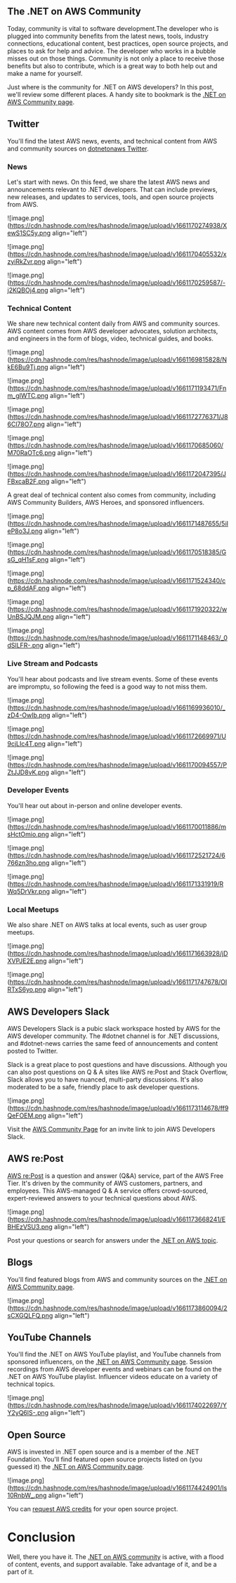 ## The .NET on AWS Community

Today, community is vital to software development.The developer who is plugged into community benefits from the latest news, tools, industry connections, educational content, best practices, open source projects, and places to ask for help and advice. The developer who works in a bubble misses out on those things. Community is not only a place to receive those benefits but also to contribute, which is a great way to both help out and make a name for yourself. 

Just where is the community for .NET on AWS developers?  In this post, we'll review some different places. A handy site to bookmark is the [.NET on AWS Community page](https://aws.amazon.com/developer/language/net/net-community/).

## Twitter

You'll find the latest AWS news, events, and technical content from AWS and community sources on [dotnetonaws Twitter](https://twitter.com/dotnetonaws).

### News
Let's start with news. On this feed, we share the latest AWS news and announcements relevant to .NET developers. That can include previews, new releases, and updates to services, tools, and open source projects from AWS.

![image.png](https://cdn.hashnode.com/res/hashnode/image/upload/v1661170274938/XewS1SC5y.png align="left")

![image.png](https://cdn.hashnode.com/res/hashnode/image/upload/v1661170405532/xzyiRkZvr.png align="left")

![image.png](https://cdn.hashnode.com/res/hashnode/image/upload/v1661170259587/-j2KQBOj4.png align="left")

### Technical Content
We share new technical content daily from AWS and community sources. AWS content comes from AWS developer advocates, solution architects, and engineers in the form of blogs, video, technical guides, and books.

![image.png](https://cdn.hashnode.com/res/hashnode/image/upload/v1661169815828/NkE6Bu9Tj.png align="left")

![image.png](https://cdn.hashnode.com/res/hashnode/image/upload/v1661171193471/Fnm_gIWTC.png align="left")

![image.png](https://cdn.hashnode.com/res/hashnode/image/upload/v1661172776371/J86Cl78O7.png align="left")

![image.png](https://cdn.hashnode.com/res/hashnode/image/upload/v1661170685060/M70RaOTc6.png align="left")

![image.png](https://cdn.hashnode.com/res/hashnode/image/upload/v1661172047395/JFBxcaB2F.png align="left")

A great deal of technical content also comes from community, including AWS Community Builders, AWS Heroes, and sponsored influencers.

![image.png](https://cdn.hashnode.com/res/hashnode/image/upload/v1661171487655/5iIeP8o3J.png align="left")

![image.png](https://cdn.hashnode.com/res/hashnode/image/upload/v1661170518385/GsG_qH1sF.png align="left")

![image.png](https://cdn.hashnode.com/res/hashnode/image/upload/v1661171524340/cp_68ddAF.png align="left")

![image.png](https://cdn.hashnode.com/res/hashnode/image/upload/v1661171920322/wUnBSJQJM.png align="left")

![image.png](https://cdn.hashnode.com/res/hashnode/image/upload/v1661171148463/_0dSlLFR-.png align="left")

### Live Stream and Podcasts
You'll hear about podcasts and live stream events. Some of these events are impromptu, so following the feed is a good way to not miss them.

![image.png](https://cdn.hashnode.com/res/hashnode/image/upload/v1661169936010/_zD4-OwIb.png align="left")

![image.png](https://cdn.hashnode.com/res/hashnode/image/upload/v1661172669971/U9cjLIc4T.png align="left")

![image.png](https://cdn.hashnode.com/res/hashnode/image/upload/v1661170094557/PZtJJD8vK.png align="left")

### Developer Events
You'll hear out about in-person and online developer events.

![image.png](https://cdn.hashnode.com/res/hashnode/image/upload/v1661170011886/msHctOmio.png align="left")

![image.png](https://cdn.hashnode.com/res/hashnode/image/upload/v1661172521724/6766zn3ho.png align="left")

![image.png](https://cdn.hashnode.com/res/hashnode/image/upload/v1661171331919/RWq5DrVkr.png align="left")

### Local Meetups
We also share .NET on AWS talks at local events, such as user group meetups.

![image.png](https://cdn.hashnode.com/res/hashnode/image/upload/v1661171663928/jDXVPJE2E.png align="left")

![image.png](https://cdn.hashnode.com/res/hashnode/image/upload/v1661171747678/OIRTxS6yo.png align="left")

## AWS Developers Slack

AWS Developers Slack is a pubic slack workspace hosted by AWS for the AWS developer community. The #dotnet channel is for .NET discussions, and #dotnet-news carries the same feed of announcements and content posted to Twitter.

Slack is a great place to post questions and have discussions. Although you can also post questions on Q & A sites like AWS re:Post and Stack Overflow, Slack allows you to have nuanced, multi-party discussions. It's also moderated to be a safe, friendly place to ask developer questions.

![image.png](https://cdn.hashnode.com/res/hashnode/image/upload/v1661173114678/ff9QeFOEM.png align="left")

Visit the [AWS Community Page](https://aws.amazon.com/developer/language/net/net-community/) for an invite link to join AWS Developers Slack.

## AWS re:Post

[AWS re:Post](https://repost.aws/topics) is a question and answer (Q&A) service, part of the AWS Free Tier. It's driven by the community of AWS customers, partners, and employees. This AWS-managed Q & A service offers crowd-sourced, expert-reviewed answers to your technical questions about AWS.

![image.png](https://cdn.hashnode.com/res/hashnode/image/upload/v1661173668241/EBHEzVSU3.png align="left")

Post your questions or search for answers under the [.NET on AWS topic](https://repost.aws/topics/TAC3sZCeiYRViBUbM29z_2ZQ/net-on-aws).

## Blogs

You'll find featured blogs from AWS and community sources on the [.NET on AWS Community page](https://aws.amazon.com/developer/language/net/net-community/).

![image.png](https://cdn.hashnode.com/res/hashnode/image/upload/v1661173860094/2sCXGQLFQ.png align="left")

## YouTube Channels

You'll find the .NET on AWS YouTube playlist, and YouTube channels from sponsored influencers, on the [.NET on AWS Community page](https://aws.amazon.com/developer/language/net/net-community/). Session recordings from AWS developer events and webinars can be found on the .NET on AWS YouTube playlist. Influencer videos educate on a variety of technical topics.

![image.png](https://cdn.hashnode.com/res/hashnode/image/upload/v1661174022697/YY2yQ6lS-.png align="left")

## Open Source

AWS is invested in .NET open source and is a member of the .NET Foundation. You'll find featured open source projects listed on (you guessed it) the [.NET on AWS Community page](https://aws.amazon.com/developer/language/net/net-community/).

![image.png](https://cdn.hashnode.com/res/hashnode/image/upload/v1661174424901/Is10RnbW_.png align="left")

You can [request AWS credits](https://pages.awscloud.com/dotNETOpenSourceOnAWSCreditsProgram.html) for your open source project.

# Conclusion

Well, there you have it. The [.NET on AWS community](https://aws.amazon.com/developer/language/net/net-community/) is active, with a flood of content, events, and support available. Take advantage of it, and be a part of it.
